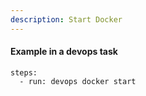 ```yaml
---
description: Start Docker
---
```


#### Example in a devops task

    steps:
      - run: devops docker start
